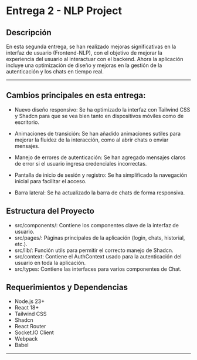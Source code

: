 # Entrega 2 - NLP Project

## Descripción

En esta segunda entrega, se han realizado mejoras significativas en la interfaz de usuario (Frontend-NLP), con el objetivo de mejorar la experiencia del usuario al interactuar con el backend. Ahora la aplicación incluye una  optimización de diseño y mejoras en la gestión de la autenticación y los chats en tiempo real.

---

## Cambios principales en esta entrega:

*   Nuevo diseño responsivo: Se ha optimizado la interfaz con Tailwind CSS y Shadcn para que se vea bien tanto en dispositivos móviles como de escritorio.

* Animaciones de transición: Se han añadido animaciones sutiles para mejorar la fluidez de la interacción, como al abrir chats o enviar mensajes.

* Manejo de errores de autenticación: Se han agregado mensajes claros de error si el usuario ingresa credenciales incorrectas.

* Pantalla de inicio de sesión y registro: Se ha simplificado la navegación inicial para facilitar el acceso.

* Barra lateral: Se ha actualizado la barra de chats de forma responsiva.

## Estructura del Proyecto
* src/components/: Contiene los componentes clave de la interfaz de usuario.
* src/pages/: Páginas principales de la aplicación (login, chats, historial, etc.).
* src/lib/: Función utils para permitir el correcto manejo de Shadcn.
* src/context: Contiene el AuthContext usado para la autenticación del usuario en toda la aplicación.
* src/types: Contiene las interfaces para varios componentes de Chat.

## Requerimientos y Dependencias
* Node.js 23+
* React 18+
* Tailwind CSS
* Shadcn
* React Router
* Socket.IO Client
* Webpack
* Babel

---

